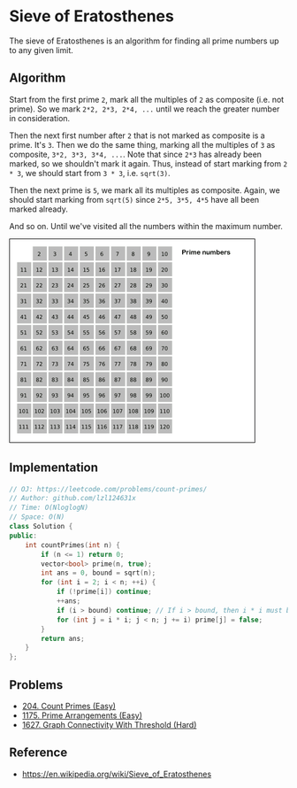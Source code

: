 # Sieve of Eratosthenes

The sieve of Eratosthenes is an algorithm for finding all prime numbers up to any given limit.

## Algorithm

Start from the first prime `2`, mark all the multiples of `2` as composite (i.e. not prime). So we mark `2*2, 2*3, 2*4, ...` until we reach the greater number in consideration.

Then the next first number after `2` that is not marked as composite is a prime. It's `3`. Then we do the same thing, marking all the multiples of `3` as composite, `3*2, 3*3, 3*4, ...`. Note that since `2*3` has already been marked, so we shouldn't mark it again. Thus, instead of start marking from `2 * 3`, we should start from `3 * 3`, i.e. `sqrt(3)`.

Then the next prime is `5`, we mark all its multiples as composite. Again, we should start marking from `sqrt(5)` since `2*5, 3*5, 4*5` have all been marked already.

And so on. Until we've visited all the numbers within the maximum number.

![](../.gitbook/assets/Sieve_of_Eratosthenes_animation.gif)

## Implementation

```cpp
// OJ: https://leetcode.com/problems/count-primes/
// Author: github.com/lzl124631x
// Time: O(NloglogN)
// Space: O(N)
class Solution {
public:
    int countPrimes(int n) {
        if (n <= 1) return 0;
        vector<bool> prime(n, true);
        int ans = 0, bound = sqrt(n);
        for (int i = 2; i < n; ++i) {
            if (!prime[i]) continue;
            ++ans;
            if (i > bound) continue; // If i > bound, then i * i must be greater than `n`, skip. This can prevent overflow caused by `i * i`.
            for (int j = i * i; j < n; j += i) prime[j] = false;
        }
        return ans;
    }
};
```

## Problems

* [204. Count Primes (Easy)](https://leetcode.com/problems/count-primes/)
* [1175. Prime Arrangements (Easy)](https://leetcode.com/problems/prime-arrangements/)
* [1627. Graph Connectivity With Threshold (Hard)](https://leetcode.com/problems/graph-connectivity-with-threshold/)

## Reference

* https://en.wikipedia.org/wiki/Sieve_of_Eratosthenes